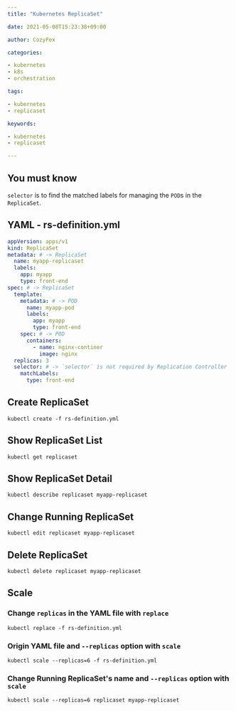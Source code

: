 ```yaml
---
title: "Kubernetes ReplicaSet"

date: 2021-05-08T15:23:38+09:00

author: CozyFex

categories:

- kubernetes
- k8s
- orchestration

tags:

- kubernetes
- replicaset

keywords:

- kubernetes
- replicaset

---
```


## You must know

`selector` is to find the matched labels for managing the `POD`s in the `ReplicaSet`.

## YAML - rs-definition.yml

```yaml
appVersion: apps/v1
kind: ReplicaSet
metadata: # -> ReplicaSet
  name: myapp-replicaset
  labels:
    app: myapp
    type: front-end
spec: # -> ReplicaSet
  template:
    metadata: # -> POD
      name: myapp-pod
      labels:
        app: myapp
        type: front-end
    spec: # -> POD
      containers:
        - name: nginx-continer
          image: nginx
  replicas: 3
  selector: # -> `selector` is not required by Replication Controller
    matchLabels:
      type: front-end
```

## Create ReplicaSet

```shell
kubectl create -f rs-definition.yml
```

## Show ReplicaSet List

```shell
kubectl get replicaset
```

## Show ReplicaSet Detail

```shell
kubectl describe replicaset myapp-replicaset
```

## Change Running ReplicaSet

```shell
kubectl edit replicaset myapp-replicaset
```

## Delete ReplicaSet

```shell
kubectl delete replicaset myapp-replicaset
```

## Scale

### Change `replicas` in the YAML file with `replace`

```shell
kubectl replace -f rs-definition.yml
```

### Origin YAML file and `--replicas` option with `scale`

```shell
kubectl scale --replicas=6 -f rs-definition.yml
```

### Change Running ReplicaSet's name and `--replicas` option with `scale`

```shell
kubectl scale --replicas=6 replicaset myapp-replicaset
```

